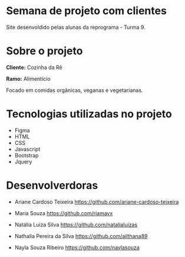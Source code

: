 

# Semana de projeto com clientes

Site desenvoldido pelas alunas da reprograma - Turma 9. 

# Sobre o projeto

**Cliente:** Cozinha da Rê 

**Ramo:** Alimentício

Focado em comidas orgânicas, veganas e vegetarianas. 

# Tecnologias utilizadas no projeto

* Figma 
* HTML
* CSS
* Javascript
* Bootstrap
* Jquery

# Desenvolverdoras

* Ariane Cardoso Teixeira
  https://github.com/ariane-cardoso-teixeira

* Maria Souza
  https://github.com/riamavx

* Natália Luiza Silva
  https://github.com/natalialuizas

* Nathalia Pereira da Silva
  https://github.com/ailthana89

* Nayla Souza Ribeiro
  https://github.com/naylasouza












